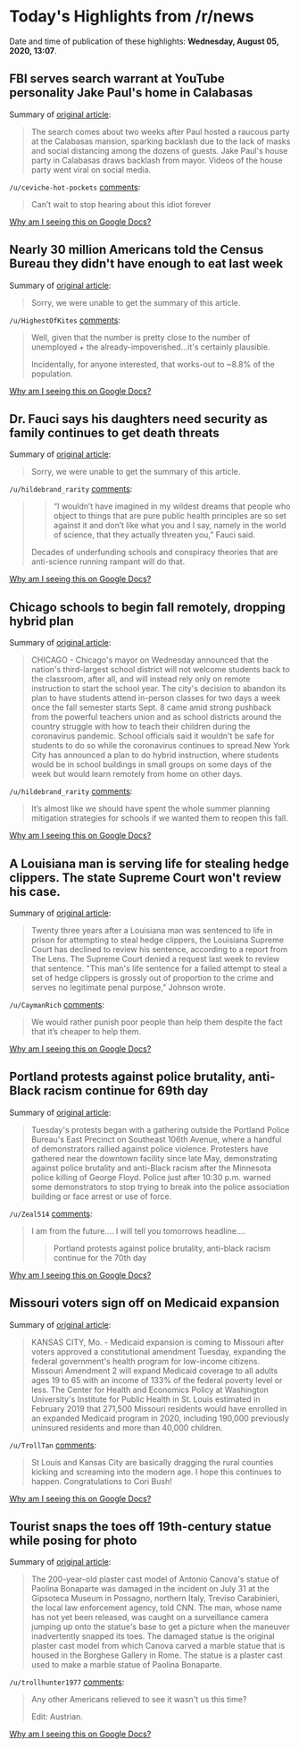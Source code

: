 # Today's Highlights from /r/news

Date and time of publication of these highlights: **Wednesday, August 05, 2020, 13:07**.

## FBI serves search warrant at YouTube personality Jake Paul's home in Calabasas

Summary of [original article](https://abc7.com/jake-paul-calabasas-fbi-search/6355330/):

> The search comes about two weeks after Paul hosted a raucous party at the Calabasas mansion, sparking backlash due to the lack of masks and social distancing among the dozens of guests. Jake Paul's house party in Calabasas draws backlash from mayor. Videos of the house party went viral on social media.

`/u/ceviche-hot-pockets` [comments](https://www.reddit.com/r/news/comments/i47fgn/fbi_serves_search_warrant_at_youtube_personality/):

> Can’t wait to stop hearing about this idiot forever

[Why am I seeing this on Google Docs?](https://docs.google.com/document/d/1Dc6We63vOXIZsc0op-Bt4abqkYjXzOigalQqFxmvvbM/edit?usp=sharing)

## Nearly 30 million Americans told the Census Bureau they didn't have enough to eat last week

Summary of [original article](https://edition.cnn.com/2020/07/31/us/food-insecurity-30-million-census-survey/index.html):

> Sorry, we were unable to get the summary of this article.

`/u/HighestOfKites` [comments](https://www.reddit.com/r/news/comments/i48p3b/nearly_30_million_americans_told_the_census/):

> Well, given that the number is pretty close to the number of unemployed + the already-impoverished...it's certainly plausible.
> 
> Incidentally, for anyone interested, that works-out to ~8.8% of the population.

[Why am I seeing this on Google Docs?](https://docs.google.com/document/d/1Dc6We63vOXIZsc0op-Bt4abqkYjXzOigalQqFxmvvbM/edit?usp=sharing)

## Dr. Fauci says his daughters need security as family continues to get death threats

Summary of [original article](https://www.cnbc.com/2020/08/05/dr-fauci-says-his-daughters-need-security-as-family-continues-to-get-death-threats.html):

> Sorry, we were unable to get the summary of this article.

`/u/hildebrand_rarity` [comments](https://www.reddit.com/r/news/comments/i4ao0k/dr_fauci_says_his_daughters_need_security_as/):

> >“I wouldn’t have imagined in my wildest dreams that people who object to things that are pure public health principles are so set against it and don’t like what you and I say, namely in the world of science, that they actually threaten you,” Fauci said.
> 
> Decades of underfunding schools and conspiracy theories that are anti-science running rampant will do that.

[Why am I seeing this on Google Docs?](https://docs.google.com/document/d/1Dc6We63vOXIZsc0op-Bt4abqkYjXzOigalQqFxmvvbM/edit?usp=sharing)

## Chicago schools to begin fall remotely, dropping hybrid plan

Summary of [original article](https://apnews.com/2c79ecefae44abbaf4aeeabc842803fa):

> CHICAGO - Chicago's mayor on Wednesday announced that the nation's third-largest school district will not welcome students back to the classroom, after all, and will instead rely only on remote instruction to start the school year. The city's decision to abandon its plan to have students attend in-person classes for two days a week once the fall semester starts Sept. 8 came amid strong pushback from the powerful teachers union and as school districts around the country struggle with how to teach their children during the coronavirus pandemic. School officials said it wouldn't be safe for students to do so while the coronavirus continues to spread.New York City has announced a plan to do hybrid instruction, where students would be in school buildings in small groups on some days of the week but would learn remotely from home on other days.

`/u/hildebrand_rarity` [comments](https://www.reddit.com/r/news/comments/i471jr/chicago_schools_to_begin_fall_remotely_dropping/):

> It’s almost like we should have spent the whole summer planning mitigation strategies for schools if we wanted them to reopen this fall.

[Why am I seeing this on Google Docs?](https://docs.google.com/document/d/1Dc6We63vOXIZsc0op-Bt4abqkYjXzOigalQqFxmvvbM/edit?usp=sharing)

## A Louisiana man is serving life for stealing hedge clippers. The state Supreme Court won't review his case.

Summary of [original article](https://www.nola.com/news/courts/article_ca8dbc76-d733-11ea-a85c-cf9268581c5b.html):

> Twenty three years after a Louisiana man was sentenced to life in prison for attempting to steal hedge clippers, the Louisiana Supreme Court has declined to review his sentence, according to a report from The Lens. The Supreme Court denied a request last week to review that sentence. "This man's life sentence for a failed attempt to steal a set of hedge clippers is grossly out of proportion to the crime and serves no legitimate penal purpose," Johnson wrote.

`/u/CaymanRich` [comments](https://www.reddit.com/r/news/comments/i49d6e/a_louisiana_man_is_serving_life_for_stealing/):

> We would rather punish poor people than help them despite the fact that it’s cheaper to help them.

[Why am I seeing this on Google Docs?](https://docs.google.com/document/d/1Dc6We63vOXIZsc0op-Bt4abqkYjXzOigalQqFxmvvbM/edit?usp=sharing)

## Portland protests against police brutality, anti-Black racism continue for 69th day

Summary of [original article](https://www.oregonlive.com/portland/2020/08/portland-protests-against-police-brutality-anti-black-racism-continue-for-69th-day.html):

> Tuesday's protests began with a gathering outside the Portland Police Bureau's East Precinct on Southeast 106th Avenue, where a handful of demonstrators rallied against police violence. Protesters have gathered near the downtown facility since late May, demonstrating against police brutality and anti-Black racism after the Minnesota police killing of George Floyd. Police just after 10:30 p.m. warned some demonstrators to stop trying to break into the police association building or face arrest or use of force.

`/u/Zeal514` [comments](https://www.reddit.com/r/news/comments/i42rol/portland_protests_against_police_brutality/):

> I am from the future.... I will tell you tomorrows headline....
> 
> >Portland protests against police brutality, anti-black racism continue for the 70th day

[Why am I seeing this on Google Docs?](https://docs.google.com/document/d/1Dc6We63vOXIZsc0op-Bt4abqkYjXzOigalQqFxmvvbM/edit?usp=sharing)

## Missouri voters sign off on Medicaid expansion

Summary of [original article](https://www.kshb.com/news/election-2020/missouri-voters-sign-off-on-medicaid-expansion):

> KANSAS CITY, Mo. - Medicaid expansion is coming to Missouri after voters approved a constitutional amendment Tuesday, expanding the federal government's health program for low-income citizens. Missouri Amendment 2 will expand Medicaid coverage to all adults ages 19 to 65 with an income of 133% of the federal poverty level or less. The Center for Health and Economics Policy at Washington University's Institute for Public Health in St. Louis estimated in February 2019 that 271,500 Missouri residents would have enrolled in an expanded Medicaid program in 2020, including 190,000 previously uninsured residents and more than 40,000 children.

`/u/TrollTan` [comments](https://www.reddit.com/r/news/comments/i45zkk/missouri_voters_sign_off_on_medicaid_expansion/):

> St Louis and Kansas City are basically dragging the rural counties kicking and screaming into the modern age.  I hope this continues to happen.  Congratulations to Cori Bush!

[Why am I seeing this on Google Docs?](https://docs.google.com/document/d/1Dc6We63vOXIZsc0op-Bt4abqkYjXzOigalQqFxmvvbM/edit?usp=sharing)

## Tourist snaps the toes off 19th-century statue while posing for photo

Summary of [original article](https://www.cnn.com/style/article/canova-statue-damage-tourist-scli-intl/index.html):

> The 200-year-old plaster cast model of Antonio Canova's statue of Paolina Bonaparte was damaged in the incident on July 31 at the Gipsoteca Museum in Possagno, northern Italy, Treviso Carabinieri, the local law enforcement agency, told CNN. The man, whose name has not yet been released, was caught on a surveillance camera jumping up onto the statue's base to get a picture when the maneuver inadvertently snapped its toes. The damaged statue is the original plaster cast model from which Canova carved a marble statue that is housed in the Borghese Gallery in Rome. The statue is a plaster cast used to make a marble statue of Paolina Bonaparte.

`/u/trollhunter1977` [comments](https://www.reddit.com/r/news/comments/i43xmb/tourist_snaps_the_toes_off_19thcentury_statue/):

> Any other Americans relieved to see it wasn't us this time?
> 
> Edit: Austrian.

[Why am I seeing this on Google Docs?](https://docs.google.com/document/d/1Dc6We63vOXIZsc0op-Bt4abqkYjXzOigalQqFxmvvbM/edit?usp=sharing)

